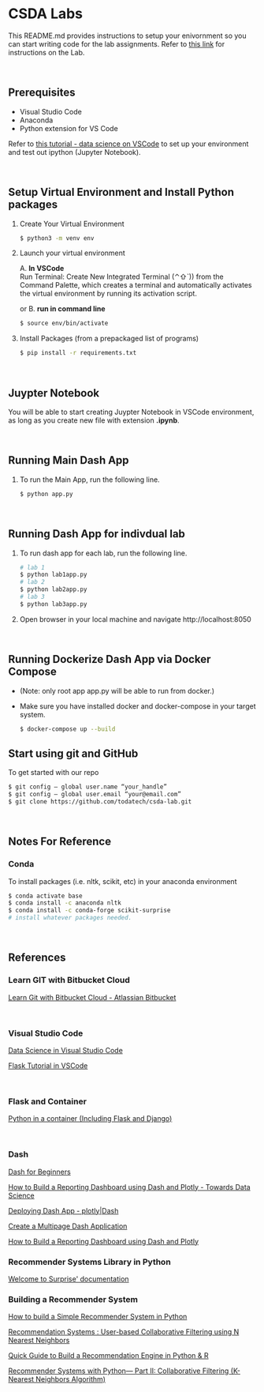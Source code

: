# CSDA Labs

This README.md provides instructions to setup your enivornment so you can start writing code for the lab assignments. Refer to [this link](instruction.md) for instructions on the Lab.  

<br />  

## Prerequisites

- Visual Studio Code
- Anaconda
- Python extension for VS Code

Refer to [this tutorial - data science on VSCode](https://code.visualstudio.com/docs/python/data-science-tutorial) to set up your environment and test out ipython (Jupyter Notebook).

<br />  

## Setup Virtual Environment and Install Python packages

1. Create Your Virtual Environment  

    ```bash
    $ python3 -m venv env
    ```

2. Launch your virtual environment  

    A. **In VSCode**  
    Run Terminal: Create New Integrated Terminal (⌃⇧`)) from the Command Palette, which creates a terminal and automatically activates the virtual environment by running its activation script.  

    or B. **run in command line**

    ```bash
    $ source env/bin/activate
    ```

3. Install Packages (from a prepackaged list of programs)

    ```bash
    $ pip install -r requirements.txt
    ```

<br />  

## Juypter Notebook

You will be able to start creating Juypter Notebook in VSCode environment, as long as you create new file with extension **.ipynb**.

<br />

## Running Main Dash App

1. To run the Main App, run the following line.

    ```bash
    $ python app.py
    ```

<br />  

## Running Dash App for indivdual lab

1. To run dash app for each lab, run the following line.

    ```bash
    # lab 1
    $ python lab1app.py  
    # lab 2
    $ python lab2app.py  
    # lab 3
    $ python lab3app.py  
    ```

2. Open browser in your local machine and navigate http://localhost:8050

<br />  

## Running Dockerize Dash App via Docker Compose

- (Note: only root app app.py will be able to run from docker.)  

- Make sure you have installed docker and docker-compose in your target system.

    ```bash
    $ docker-compose up --build
    ```

## Start using git and GitHub

To get started with our repo

```bash
$ git config — global user.name “your_handle”
$ git config — global user.email “your@email.com”
$ git clone https://github.com/todatech/csda-lab.git
```

<br />  

## Notes For Reference

### Conda

To install packages (i.e. nltk, scikit, etc) in your anaconda environment  

```bash
$ conda activate base  
$ conda install -c anaconda nltk  
$ conda install -c conda-forge scikit-surprise  
# install whatever packages needed.
```

<br />  

## References

### Learn GIT with Bitbucket Cloud

[Learn Git with Bitbucket Cloud - Atlassian Bitbucket](https://www.atlassian.com/git/tutorials/learn-git-with-bitbucket-cloud)

<br />  

### Visual Studio Code

[Data Science in Visual Studio Code](https://code.visualstudio.com/docs/python/data-science-tutorial)

[Flask Tutorial in VSCode](https://code.visualstudio.com/docs/python/tutorial-flask)

<br />  

### Flask and Container

[Python in a container (Including Flask and Django)](https://code.visualstudio.com/docs/containers/quickstart-python)

<br />  

### Dash

[Dash for Beginners](https://www.datacamp.com/community/tutorials/learn-build-dash-python)

[How to Build a Reporting Dashboard using Dash and Plotly - Towards Data Science](https://towardsdatascience.com/how-to-build-a-complex-reporting-dashboard-using-dash-and-plotl-4f4257c18a7f)

[Deploying Dash App - plotly|Dash](https://dash.plotly.com/deployment)

[Create a Multipage Dash Application](https://towardsdatascience.com/create-a-multipage-dash-application-eceac464de91)

[How to Build a Reporting Dashboard using Dash and Plotly](https://towardsdatascience.com/how-to-build-a-complex-reporting-dashboard-using-dash-and-plotl-4f4257c18a7f)

### Recommender Systems Library in Python

[Welcome to Surprise' documentation](https://surprise.readthedocs.io/en/stable/)

### Building a Recommender System

[How to build a Simple Recommender System in Python](https://towardsdatascience.com/how-to-build-a-simple-recommender-system-in-python-375093c3fb7d)

[Recommendation Systems : User-based Collaborative Filtering using N Nearest Neighbors](https://medium.com/sfu-cspmp/recommendation-systems-user-based-collaborative-filtering-using-n-nearest-neighbors-bf7361dc24e0)

[Quick Guide to Build a Recommendation Engine in Python & R](https://www.analyticsvidhya.com/blog/2016/06/quick-guide-build-recommendation-engine-python/)

[Recommender Systems with Python— Part II: Collaborative Filtering (K-Nearest Neighbors Algorithm)](https://heartbeat.fritz.ai/recommender-systems-with-python-part-ii-collaborative-filtering-k-nearest-neighbors-algorithm-c8dcd5fd89b2)
